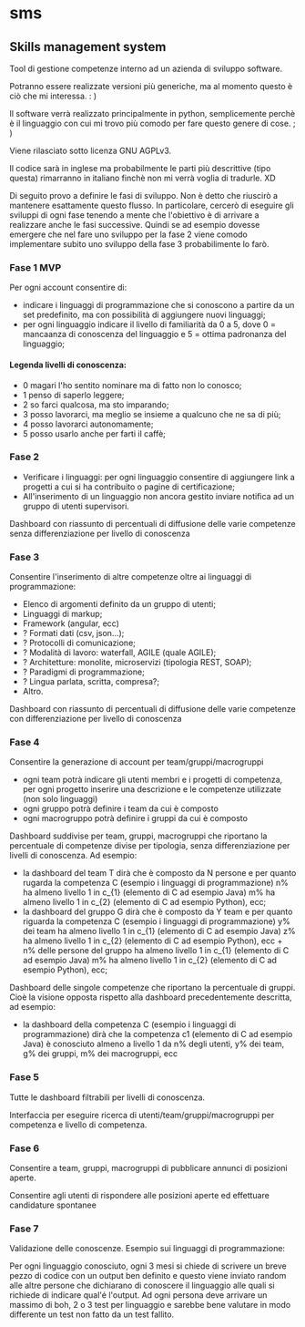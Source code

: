 # sms
## Skills management system


Tool di gestione competenze interno ad un azienda di sviluppo software.

Potranno essere realizzate versioni più generiche, ma al momento questo è ciò che mi interessa. : )

Il software verrà realizzato principalmente in python, semplicemente perchè è il linguaggio con cui mi trovo più comodo per fare questo genere di cose. ; )

Viene rilasciato sotto licenza GNU AGPLv3.

Il codice sarà in inglese ma probabilmente le parti più descrittive (tipo questa) rimarranno in italiano finchè non mi verrà voglia di tradurle. XD


Di seguito provo a definire le fasi di sviluppo. Non è detto che riuscirò a mantenere esattamente questo flusso. In particolare, cercerò di eseguire gli sviluppi di ogni fase tenendo a mente che l'obiettivo è di arrivare a realizzare anche le fasi successive. Quindi se ad esempio dovesse emergere che nel fare uno sviluppo per la fase 2 viene comodo implementare subito uno sviluppo della fase 3 probabilimente lo farò.


### Fase 1 MVP
Per ogni account consentire di:
 - indicare i linguaggi di programmazione che si conoscono a partire da un set predefinito, ma con possibilità di aggiungere nuovi linguaggi;
 - per ogni linguaggio indicare il livello di familiarità da 0 a 5, dove 0 = mancaanza di conoscenza del linguaggio e 5 = ottima padronanza del linguaggio;

#### Legenda livelli di conoscenza:
- 0 magari l'ho sentito nominare ma di fatto non lo conosco;
- 1 penso di saperlo leggere;
- 2 so farci qualcosa, ma sto imparando;
- 3 posso lavorarci, ma meglio se insieme a qualcuno che ne sa di più;
- 4 posso lavorarci autonomamente;
- 5 posso usarlo anche per farti il caffè;

### Fase 2
 - Verificare i linguaggi: per ogni linguaggio consentire di aggiungere link a progetti a cui si ha contribuito o pagine di certificazione;
 - All'inserimento di un linguaggio non ancora gestito inviare notifica ad un gruppo di utenti supervisori.

Dashboard con riassunto di percentuali di diffusione delle varie competenze senza differenziazione per livello di conoscenza


### Fase 3
Consentire l'inserimento di altre competenze oltre ai linguaggi di programmazione:
 - Elenco di argomenti definito da un gruppo di utenti;
 - Linguaggi di markup;
 - Framework (angular, ecc)
 - ? Formati dati (csv, json...);
 - ? Protocolli di comunicazione;
 - ? Modalità di lavoro: waterfall, AGILE (quale AGILE);
 - ? Architetture: monolite, microservizi (tipologia REST, SOAP);
 - ? Paradigmi di programmazione;
 - ? Lingua parlata, scritta, compresa?;
 - Altro.


Dashboard con riassunto di percentuali di diffusione delle varie competenze con differenziazione per livello di conoscenza


### Fase 4
Consentire la generazione di account per team/gruppi/macrogruppi
- ogni team potrà indicare gli utenti membri e i progetti di competenza, per ogni progetto inserire una descrizione e le competenze utilizzate (non solo linguaggi)
- ogni gruppo potrà definire i team da cui è composto
- ogni macrogruppo potrà definire i gruppi da cui è composto


Dashboard suddivise per team, gruppi, macrogruppi che riportano la percentuale di competenze divise per tipologia, senza differenziazione per livelli di conoscenza.
Ad esempio: 
- la dashboard del team T dirà che è composto da N persone e per quanto rugarda la competenza C (esempio i linguaggi di programmazione) n% ha almeno livello 1 in c_{1} (elemento di C ad esempio Java) m% ha almeno livello 1 in c_{2} (elemento di C ad esempio Python), ecc;
- la dashboard del gruppo G dirà che è composto da Y team e per quanto riguarda la competenza C (esempio i linguaggi di programmazione) y% dei team ha almeno livello 1 in c_{1} (elemento di C ad esempio Java) z% ha almeno livello 1 in c_{2} (elemento di C ad esempio Python), ecc +  n% delle persone del gruppo ha almeno livello 1 in c_{1} (elemento di C ad esempio Java) m% ha almeno livello 1 in c_{2} (elemento di C ad esempio Python), ecc;  


Dashboard delle singole competenze che riportano la percentuale di gruppi. Cioè la visione opposta rispetto alla dashboard precedentemente descritta, ad esempio:
- la dashboard della competenza C (esempio i linguaggi di programmazione) dirà che la competenza c1 (elemento di C ad esempio Java) è conosciuto almeno a livello 1 da n% degli utenti, y% dei team, g% dei gruppi, m% dei macrogruppi, ecc


### Fase 5
Tutte le dashboard filtrabili per livelli di conoscenza.

Interfaccia per eseguire ricerca di utenti/team/gruppi/macrogruppi per competenza e livello di competenza.


### Fase 6
Consentire a team, gruppi, macrogruppi di pubblicare annunci di posizioni aperte.


Consentire agli utenti di rispondere alle posizioni aperte ed effettuare candidature spontanee

### Fase 7
Validazione delle conoscenze.
Esempio sui linguaggi di programmazione:

Per ogni linguaggio conosciuto, ogni 3 mesi si chiede di scrivere un breve pezzo di codice con un output ben definito e questo viene inviato random alle altre persone che dichiarano di conoscere il linguaggio alle quali si richiede di indicare qual'é l'output. Ad ogni persona deve arrivare un massimo di boh, 2 o 3 test per linguaggio e sarebbe bene valutare in modo differente un test non fatto da un test fallito. 






